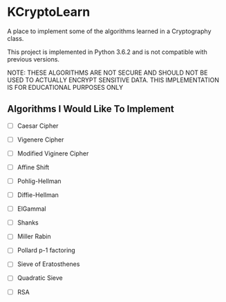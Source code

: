 # KCryptoLearn
A place to implement some of the algorithms learned in a Cryptography class.

This project is implemented in Python 3.6.2 and is not compatible with previous versions.

NOTE: THESE ALGORITHMS ARE NOT SECURE AND SHOULD NOT BE USED TO ACTUALLY ENCRYPT SENSITIVE DATA.  THIS IMPLEMENTATION IS FOR EDUCATIONAL PURPOSES ONLY

## Algorithms I Would Like To Implement
- [ ] Caesar Cipher 
- [ ] Vigenere Cipher
- [ ] Modified Viginere Cipher
- [ ] Affine Shift
- [ ] Pohlig-Hellman
- [ ] Diffie-Hellman
- [ ] ElGammal
- [ ] Shanks
- [ ] Miller Rabin
- [ ] Pollard p-1 factoring
- [ ] Sieve of Eratosthenes
- [ ] Quadratic Sieve
- [ ] RSA


